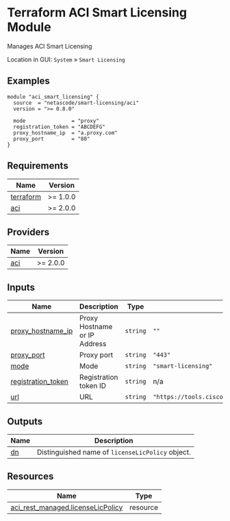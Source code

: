 <!-- BEGIN_TF_DOCS -->
# Terraform ACI Smart Licensing Module

Manages ACI Smart Licensing

Location in GUI:
`System` » `Smart Licensing`

## Examples

```hcl
module "aci_smart_licensing" {
  source  = "netascode/smart-licensing/aci"
  version = ">= 0.8.0"

  mode               = "proxy"
  registration_token = "ABCDEFG"
  proxy_hostname_ip  = "a.proxy.com"
  proxy_port         = "80"
}
```

## Requirements

| Name | Version |
|------|---------|
| <a name="requirement_terraform"></a> [terraform](#requirement\_terraform) | >= 1.0.0 |
| <a name="requirement_aci"></a> [aci](#requirement\_aci) | >= 2.0.0 |

## Providers

| Name | Version |
|------|---------|
| <a name="provider_aci"></a> [aci](#provider\_aci) | >= 2.0.0 |

## Inputs

| Name | Description | Type | Default | Required |
|------|-------------|------|---------|:--------:|
| <a name="input_proxy_hostname_ip"></a> [proxy\_hostname\_ip](#input\_proxy\_hostname\_ip) | Proxy Hostname or IP Address | `string` | `""` | no |
| <a name="input_proxy_port"></a> [proxy\_port](#input\_proxy\_port) | Proxy port | `string` | `"443"` | no |
| <a name="input_mode"></a> [mode](#input\_mode) | Mode | `string` | `"smart-licensing"` | no |
| <a name="input_registration_token"></a> [registration\_token](#input\_registration\_token) | Registration token ID | `string` | n/a | yes |
| <a name="input_url"></a> [url](#input\_url) | URL | `string` | `"https://tools.cisco.com/its/service/oddce/services/DDCEService"` | no |

## Outputs

| Name | Description |
|------|-------------|
| <a name="output_dn"></a> [dn](#output\_dn) | Distinguished name of `licenseLicPolicy` object. |

## Resources

| Name | Type |
|------|------|
| [aci_rest_managed.licenseLicPolicy](https://registry.terraform.io/providers/CiscoDevNet/aci/latest/docs/resources/rest_managed) | resource |
<!-- END_TF_DOCS -->